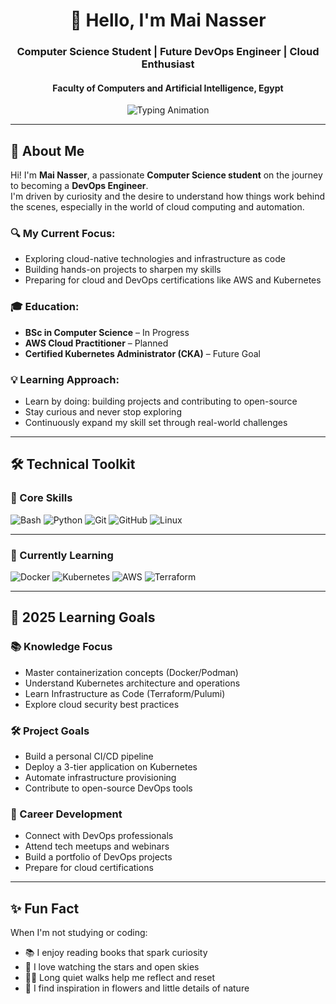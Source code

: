 
<h1 align="center">👋 Hello, I'm Mai Nasser</h1>
<h3 align="center">Computer Science Student | Future DevOps Engineer | Cloud Enthusiast</h3>
<h4 align="center">Faculty of Computers and Artificial Intelligence, Egypt</h4>

<p align="center">
  <img src="https://readme-typing-svg.demolab.com?font=Fira+Code&pause=1000&color=22D3EE&center=true&width=435&lines=Automation+Enthusiast;Cloud+Computing+Learner;Future+DevOps+Engineer;Always+Growing" alt="Typing Animation" />
</p>

---

## 🌟 About Me

Hi! I'm **Mai Nasser**, a passionate **Computer Science student** on the journey to becoming a **DevOps Engineer**.  
I'm driven by curiosity and the desire to understand how things work behind the scenes, especially in the world of cloud computing and automation.

### 🔍 My Current Focus:
- Exploring cloud-native technologies and infrastructure as code
- Building hands-on projects to sharpen my skills
- Preparing for cloud and DevOps certifications like AWS and Kubernetes

### 🎓 Education:
- **BSc in Computer Science** – In Progress
- **AWS Cloud Practitioner** – Planned
- **Certified Kubernetes Administrator (CKA)** – Future Goal

### 💡 Learning Approach:
- Learn by doing: building projects and contributing to open-source
- Stay curious and never stop exploring
- Continuously expand my skill set through real-world challenges

---

## 🛠️ Technical Toolkit  

### 🔧 Core Skills

![Bash](https://img.shields.io/badge/Bash-4EAA25?style=for-the-badge&logo=gnu-bash&logoColor=white)
![Python](https://img.shields.io/badge/Python-3776AB?style=for-the-badge&logo=python&logoColor=white)
![Git](https://img.shields.io/badge/Git-F05032?style=for-the-badge&logo=git&logoColor=white)
![GitHub](https://img.shields.io/badge/GitHub-181717?style=for-the-badge&logo=github&logoColor=white)
![Linux](https://img.shields.io/badge/Linux-FCC624?style=for-the-badge&logo=linux&logoColor=black)

---

### 🌱 Currently Learning

![Docker](https://img.shields.io/badge/Docker-2496ED?style=for-the-badge&logo=docker&logoColor=white)
![Kubernetes](https://img.shields.io/badge/Kubernetes-326CE5?style=for-the-badge&logo=kubernetes&logoColor=white)
![AWS](https://img.shields.io/badge/AWS-232F3E?style=for-the-badge&logo=amazon-aws&logoColor=white)
![Terraform](https://img.shields.io/badge/Terraform-7B42BC?style=for-the-badge&logo=terraform&logoColor=white)

---

## 🎯 2025 Learning Goals

### 📚 Knowledge Focus

- Master containerization concepts (Docker/Podman)
- Understand Kubernetes architecture and operations
- Learn Infrastructure as Code (Terraform/Pulumi)
- Explore cloud security best practices

### 🛠️ Project Goals

- Build a personal CI/CD pipeline
- Deploy a 3-tier application on Kubernetes
- Automate infrastructure provisioning
- Contribute to open-source DevOps tools

### 🚀 Career Development

- Connect with DevOps professionals
- Attend tech meetups and webinars
- Build a portfolio of DevOps projects
- Prepare for cloud certifications

---

## ✨ Fun Fact

When I'm not studying or coding:

- 📚 I enjoy reading books that spark curiosity  
- 🌌 I love watching the stars and open skies  
- 🚶‍♂️ Long quiet walks help me reflect and reset  
- 🌸 I find inspiration in flowers and little details of nature  
